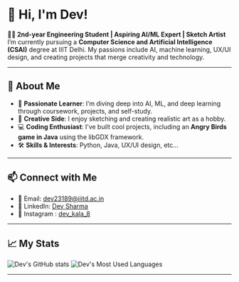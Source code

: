 # 👋 Hi, I'm Dev!

**👨‍💻 2nd-year Engineering Student | Aspiring AI/ML Expert | Sketch Artist**  
I’m currently pursuing a **Computer Science and Artificial Intelligence (CSAI)** degree at IIIT Delhi. My passions include AI, machine learning, UX/UI design, and creating projects that merge creativity and technology.  

---

## 🚀 About Me  
- 🌟 **Passionate Learner**: I’m diving deep into AI, ML, and deep learning through coursework, projects, and self-study.  
- 🎨 **Creative Side**: I enjoy sketching and creating realistic art as a hobby.  
- 💻 **Coding Enthusiast**: I’ve built cool projects, including an **Angry Birds game in Java** using the libGDX framework.  
- 🛠️ **Skills & Interests**: Python, Java, UX/UI design, etc...  

---

## 📫 Connect with Me  
- 📧 Email: [dev23189@iiitd.ac.in](mailto:dev23189@iiitd.ac.in)  
- 💼 LinkedIn: [Dev Sharma](https://www.linkedin.com/in/dev-sharma-iiitd/)  
- 🎨 Instagram : [dev_kala_8](https://instagram.com/dev_kala_8)  
  
---

## 📈 My Stats  

![Dev's GitHub stats](https://github-readme-stats.vercel.app/api?username=devkala05&hide=stars&count_private=true&show_icons=true&theme=shadow_green)
![Dev's Most Used Languages](https://github-readme-stats.vercel.app/api/top-langs/?username=devkala05&theme=shadow_green&layout=compact)

---
